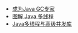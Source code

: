 - [成为Java GC专家](http://www.importnew.com/1993.html)
- [图解 Java 多线程](http://www.importnew.com/27131.html)
- [Java多线程与高级并发库](https://www.cnblogs.com/wq3435/category/926390.html)



